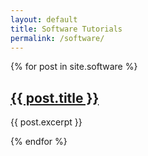 ```yaml
---
layout: default
title: Software Tutorials
permalink: /software/
---
```

{% for post in site.software %}
  <h2><a href="{{ post.url }}">{{ post.title }}</a></h2>
  <p>{{ post.excerpt }}</p>
{% endfor %}